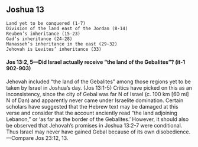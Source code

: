 ## Joshua 13

```
Land yet to be conquered (1-7)
Division of the land east of the Jordan (8-14)
Reuben’s inheritance (15-23)
Gad’s inheritance (24-28)
Manasseh’s inheritance in the east (29-32)
Jehovah is Levites’ inheritance (33)
```

#### Jos 13:2, 5​—Did Israel actually receive “the land of the Gebalites”? (it-1 902-903)

Jehovah included “the land of the Gebalites” among those regions yet to be taken by Israel in Joshua’s day. (Jos 13:1-5) Critics have picked on this as an inconsistency, since the city of Gebal was far N of Israel (c. 100 km [60 mi] N of Dan) and apparently never came under Israelite domination. Certain scholars have suggested that the  Hebrew text may be damaged at this verse and consider that the account anciently read “the land adjoining Lebanon,” or ‘as far as the border of the Gebalites.’ However, it should also be observed that Jehovah’s promises in Joshua 13:2-7 were conditional. Thus Israel may never have gained Gebal because of its own disobedience.​—Compare Jos 23:12, 13.
